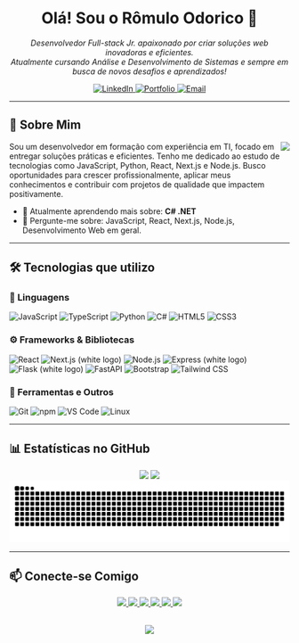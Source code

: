 <h1 align="center">Olá! Sou o Rômulo Odorico 👋</h1>
<p align="center">
  <em>Desenvolvedor Full-stack Jr. apaixonado por criar soluções web inovadoras e eficientes.</em><br/>
  <em>Atualmente cursando Análise e Desenvolvimento de Sistemas e sempre em busca de novos desafios e aprendizados!</em>
</p>

<p align="center">
  <a href="https://www.linkedin.com/in/r%C3%B4mulo-odorico-752420271/" target="_blank">
    <img src="https://img.shields.io/badge/LinkedIn-0077B5?style=for-the-badge&logo=linkedin&logoColor=white" alt="LinkedIn"/>
  </a>
  <a href="https://v0-junior-portfolio-mu.vercel.app/#sobre" target="_blank">
    <img src="https://img.shields.io/badge/Portfólio-34D399?style=for-the-badge&logo=vercel&logoColor=white" alt="Portfolio"/>
  </a>
  <a href="mailto:romuloodorico702@gmail.com" target="_blank">
    <img src="https://img.shields.io/badge/Email-D14836?style=for-the-badge&logo=gmail&logoColor=white" alt="Email"/>
  </a>
</p>

---

## 🚀 Sobre Mim

<img align="right" height="150" src="https://media.tenor.com/Rypu-zBagA4AAAAi/halloween-ghost.gif"  />

Sou um desenvolvedor em formação com experiência em TI, focado em entregar soluções práticas e eficientes. Tenho me dedicado ao estudo de tecnologias como JavaScript, Python, React, Next.js e Node.js. Busco oportunidades para crescer profissionalmente, aplicar meus conhecimentos e contribuir com projetos de qualidade que impactem positivamente.

* 🌱 Atualmente aprendendo mais sobre: **C# .NET**
* 💬 Pergunte-me sobre: JavaScript, React, Next.js, Node.js, Desenvolvimento Web em geral.

---

## 🛠️ Tecnologias que utilizo

### 📌 Linguagens
<p>
  <img src="https://cdn.jsdelivr.net/gh/devicons/devicon/icons/javascript/javascript-original.svg" height="40" title="JavaScript"/>
  <img src="https://cdn.jsdelivr.net/gh/devicons/devicon/icons/typescript/typescript-original.svg" height="40" title="TypeScript"/>
  <img src="https://cdn.jsdelivr.net/gh/devicons/devicon/icons/python/python-original.svg" height="40" title="Python"/>
  <img src="https://cdn.jsdelivr.net/gh/devicons/devicon/icons/csharp/csharp-original.svg" height="40" title="C#"/>
  <img src="https://cdn.jsdelivr.net/gh/devicons/devicon/icons/html5/html5-original.svg" height="40" title="HTML5"/>
  <img src="https://cdn.jsdelivr.net/gh/devicons/devicon/icons/css3/css3-original.svg" height="40" title="CSS3"/>
</p>

### ⚙️ Frameworks & Bibliotecas
<p>
  <img src="https://cdn.jsdelivr.net/gh/devicons/devicon/icons/react/react-original.svg" height="40" title="React"/>
  <img src="https://cdn.jsdelivr.net/gh/devicons/devicon/icons/nextjs/nextjs-line.svg" height="40" title="Next.js (white logo)"/>
  <img src="https://cdn.jsdelivr.net/gh/devicons/devicon/icons/nodejs/nodejs-original.svg" height="40" title="Node.js"/>
  <img src="https://cdn.jsdelivr.net/gh/devicons/devicon/icons/express/express-original.svg" height="40" title="Express (white logo)"/>
  <img src="https://cdn.jsdelivr.net/gh/devicons/devicon/icons/flask/flask-original-wordmark.svg" height="40" title="Flask (white logo)"/>
  <img src="https://cdn.jsdelivr.net/gh/devicons/devicon/icons/fastapi/fastapi-original.svg" height="40" title="FastAPI"/>
  <img src="https://cdn.jsdelivr.net/gh/devicons/devicon/icons/bootstrap/bootstrap-original.svg" height="40" title="Bootstrap"/>
  <img src="https://cdn.jsdelivr.net/gh/devicons/devicon/icons/tailwindcss/tailwindcss-original-wordmark.svg" height="40" title="Tailwind CSS"/>
</p>

### 🧰 Ferramentas e Outros
<p>
  <img src="https://cdn.jsdelivr.net/gh/devicons/devicon/icons/git/git-original.svg" height="40" title="Git"/>
  <img src="https://cdn.jsdelivr.net/gh/devicons/devicon/icons/npm/npm-original-wordmark.svg" height="40" title="npm"/>
  <img src="https://cdn.jsdelivr.net/gh/devicons/devicon/icons/vscode/vscode-original.svg" height="40" title="VS Code"/>
  <img src="https://cdn.jsdelivr.net/gh/devicons/devicon/icons/linux/linux-original.svg" height="40" title="Linux"/>
</p>

---

## 📊 Estatísticas no GitHub

<div align="center">
  <img src="https://github-readme-stats.vercel.app/api?username=isrmulo&show_icons=true&theme=dracula&locale=pt-br" height="170" />
  <img src="https://github-readme-stats.vercel.app/api/top-langs?username=isrmulo&layout=compact&langs_count=6&theme=dracula&locale=pt-br" height="170" />
</div>

<div align="center">
  <img src="https://raw.githubusercontent.com/Platane/snk/output/github-contribution-grid-snake.svg" alt="snake contribution grid">
</div>

---

## 📫 Conecte-se Comigo

<p align="center">
  <a href="https://www.linkedin.com/in/r%C3%B4mulo-odorico-752420271/" target="_blank">
    <img src="https://img.shields.io/badge/LinkedIn-0077B5?style=for-the-badge&logo=linkedin&logoColor=white" height="35"/>
  </a>
  <a href="https://v0-junior-portfolio-mu.vercel.app/#sobre" target="_blank">
    <img src="https://img.shields.io/badge/Portfólio-34D399?style=for-the-badge&logo=vercel&logoColor=white" height="35"/>
  </a>
  <a href="https://www.instagram.com/isrmulo_/" target="_blank">
    <img src="https://img.shields.io/badge/Instagram-E4405F?style=for-the-badge&logo=instagram&logoColor=white" height="35"/>
  </a>
  <a href="https://discordapp.com/users/SEU_USER_ID_DISCORD" target="_blank">
    <img src="https://img.shields.io/badge/Discord-7289DA?style=for-the-badge&logo=discord&logoColor=white" height="35"/>
  </a>
  <a href="https://t.me/HanSoloS2" target="_blank">
    <img src="https://img.shields.io/badge/Telegram-2CA5E0?style=for-the-badge&logo=telegram&logoColor=white" height="35"/>
  </a>
  <a href="https://x.com/HanSolode4" target="_blank">
    <img src="https://img.shields.io/badge/Twitter-1DA1F2?style=for-the-badge&logo=twitter&logoColor=white" height="35"/>
  </a>
</p>

<br clear="both">

<div align="center">
  <img src="https://profile-counter.glitch.me/isrmulo/count.svg?" />
</div>
